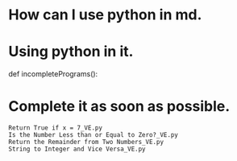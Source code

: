 # How can I use python in md.
# Using python in it.
def incompletePrograms():
# Complete it as soon as possible.
    Return True if x = 7_VE.py
    Is the Number Less than or Equal to Zero?_VE.py
    Return the Remainder from Two Numbers_VE.py
    String to Integer and Vice Versa_VE.py
